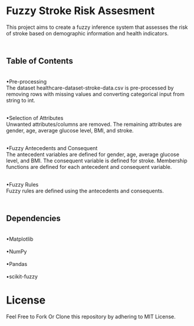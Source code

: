 # **Fuzzy Stroke Risk Assesment**

This project aims to create a fuzzy inference system that assesses the risk of stroke based on demographic information and health indicators.

## <br>Table of Contents<br/>
<br>•Pre-processing<br/>
The dataset healthcare-dataset-stroke-data.csv is pre-processed by removing rows with missing values and converting categorical input from string to int.

<br>•Selection of Attributes<br/>
Unwanted attributes/columns are removed. The remaining attributes are gender, age, average glucose level, BMI, and stroke.

<br>•Fuzzy Antecedents and Consequent<br/>
The antecedent variables are defined for gender, age, average glucose level, and BMI. The consequent variable is defined for stroke. Membership functions are defined for each antecedent and consequent variable.

<br>•Fuzzy Rules<br/>
Fuzzy rules are defined using the antecedents and consequents.

## <br>Dependencies<br/>
<br>•Matplotlib<br/>
<br>•NumPy<br/>
<br>•Pandas<br/>
<br>•scikit-fuzzy<br/>


# License
Feel Free to Fork Or Clone this repository by adhering to MIT License. 

